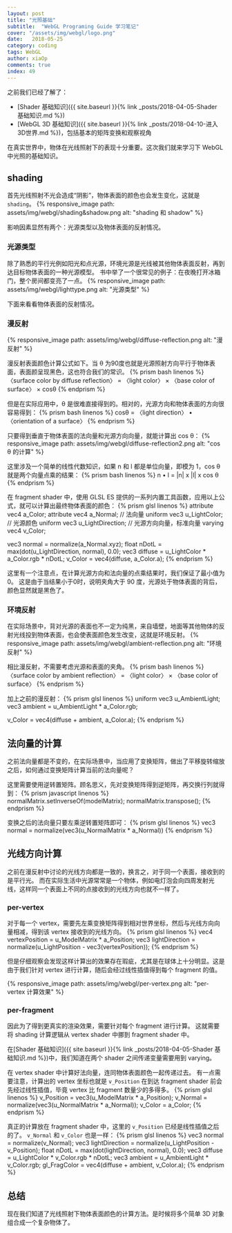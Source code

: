 ```yaml
---
layout: post
title: "光照基础"
subtitle:  "WebGL Programing Guide 学习笔记"
cover: "/assets/img/webgl/logo.png"
date:   2018-05-25
category: coding
tags: WebGL
author: xiaOp
comments: true
index: 49
---
```


之前我们已经了解了：
* [Shader 基础知识]({{ site.baseurl }}{% link _posts/2018-04-05-Shader 基础知识.md %})
* [WebGL 3D 基础知识]({{ site.baseurl }}{% link _posts/2018-04-10-进入3D世界.md %})，包括基本的矩阵变换和观察视角

在真实世界中，物体在光线照射下的表现十分重要。这次我们就来学习下 WebGL 中光照的基础知识。

## shading

首先光线照射不光会造成“阴影”，物体表面的颜色也会发生变化，这就是 `shading`。
{% responsive_image path: assets/img/webgl/shading&shadow.png alt: "shading 和 shadow" %}

影响因素显然有两个：光源类型以及物体表面的反射情况。

### 光源类型

除了熟悉的平行光例如阳光和点光源，环境光源是光线被其他物体表面反射，再到达目标物体表面的一种光源模型。
书中举了一个很常见的例子：在夜晚打开冰箱门，整个房间都变亮了一点。
{% responsive_image path: assets/img/webgl/lighttype.png alt: "光源类型" %}

下面来看看物体表面的反射情况。

### 漫反射

{% responsive_image path: assets/img/webgl/diffuse-reflection.png alt: "漫反射" %}

漫反射表面颜色计算公式如下。当 θ 为90度也就是光源照射方向平行于物体表面，表面颜呈现黑色，这也符合我们的常识。
{% prism bash linenos %}
〈surface color by diffuse reflection〉 =
    〈light color〉 × 〈base color of surface〉 × cosθ
{% endprism %}

但是在实际应用中，θ 是很难直接得到的。相对的，光源方向和物体表面的方向很容易得到：
{% prism bash linenos %}
cosθ = 〈light direction〉 • 〈orientation of a surface〉
{% endprism %}

只要得到垂直于物体表面的法向量和光源方向向量，就能计算出 cos θ：
{% responsive_image path: assets/img/webgl/diffuse-reflection2.png alt: "cos θ 的计算" %}

这里涉及一个简单的线性代数知识，如果 n 和 l 都是单位向量，即模为 1，cos θ 就是两个向量点乘的结果：
{% prism bash linenos %}
n • l = |n| x |l| x cos θ
{% endprism %}

在 fragment shader 中，使用 GLSL ES 提供的一系列内置工具函数，应用以上公式，就可以计算出最终物体表面的颜色：
{% prism glsl linenos %}
attribute vec4 a_Color;
attribute vec4 a_Normal; // 法向量
uniform vec3 u_LightColor; // 光源颜色
uniform vec3 u_LightDirection; // 光源方向向量，标准向量
varying vec4 v_Color;

vec3 normal = normalize(a_Normal.xyz);
float nDotL = max(dot(u_LightDirection, normal), 0.0);
vec3 diffuse = u_LightColor * a_Color.rgb * nDotL;
v_Color = vec4(diffuse, a_Color.a);
{% endprism %}

这里有一个注意点，在计算光源方向和法向量的点乘结果时，我们保证了最小值为0。
这是由于当结果小于0时，说明夹角大于 90 度，光源处于物体表面的背后，颜色显然就是黑色了。

### 环境反射

在实际场景中，背对光源的表面也不一定为纯黑，来自墙壁，地面等其他物体的反射光线投到物体表面，也会使表面颜色发生改变，这就是环境反射。
{% responsive_image path: assets/img/webgl/ambient-reflection.png alt: "环境反射" %}

相比漫反射，不需要考虑光源和表面的夹角。
{% prism bash linenos %}
〈surface color by ambient reflection〉 =
    〈light color〉 × 〈base color of surface〉
{% endprism %}

加上之前的漫反射：
{% prism glsl linenos %}
uniform vec3 u_AmbientLight;
vec3 ambient = u_AmbientLight * a_Color.rgb;

v_Color = vec4(diffuse + ambient, a_Color.a);
{% endprism %}

## 法向量的计算

之前法向量都是不变的，在实际场景中，当应用了变换矩阵，做出了平移旋转缩放之后，如何通过变换矩阵计算当前的法向量呢？

这里需要使用逆转置矩阵。顾名思义，先对变换矩阵得到逆矩阵，再交换行列就得到：
{% prism javascript linenos %}
normalMatrix.setInverseOf(modelMatrix);
normalMatrix.transpose();
{% endprism %}

变换之后的法向量只要左乘逆转置矩阵即可：
{% prism glsl linenos %}
vec3 normal = normalize(vec3(u_NormalMatrix * a_Normal))
{% endprism %}

## 光线方向计算

之前在漫反射中讨论的光线方向都是一致的，换言之，对于同一个表面，接收到的是平行光。
而在实际生活中光源常常是一个物体，例如电灯泡会向四周发射光线，这样同一个表面上不同的点接收到的光线方向也就不一样了。

### per-vertex

对于每一个 vertex，需要先左乘变换矩阵得到相对世界坐标，然后与光线方向向量相减，得到该 vertex 接收到的光线方向。
{% prism glsl linenos %}
vec4 vertexPosition = u_ModelMatrix * a_Position;
vec3 lightDirection = normalize(u_LightPosition - vec3(vertexPosition));
{% endprism %}

但是仔细观察会发现这样计算出的效果存在瑕疵，尤其是在球体上十分明显。这是由于我们针对 vertex 进行计算，随后会经过线性插值得到每个 fragment 的值。

{% responsive_image path: assets/img/webgl/per-vertex.png alt: "per-vertex 计算效果" %}

### per-fragment

因此为了得到更真实的渲染效果，需要针对每个 fragment 进行计算。
这就需要将 shading 计算逻辑从 vertex shader 中挪到 fragment shader 中。

在[Shader 基础知识]({{ site.baseurl }}{% link _posts/2018-04-05-Shader 基础知识.md %})中，我们知道在两个 shader 之间传递变量需要用到 varying。

在 vertex shader 中计算好法向量，连同物体表面颜色一起传递过去。
有一点需要注意，计算出的 vertex 坐标也就是 `v_Position` 在到达 fragment shader 前会先经过线性插值，毕竟 vertex 比 fragment 数量少的多得多。
{% prism glsl linenos %}
v_Position = vec3(u_ModelMatrix * a_Position);
v_Normal = normalize(vec3(u_NormalMatrix * a_Normal));
v_Color = a_Color;
{% endprism %}

真正的计算放在 fragment shader 中，这里的 `v_Position` 已经是线性插值之后的了。
`v_Normal` 和 `v_Color` 也是一样：
{% prism glsl linenos %}
vec3 normal = normalize(v_Normal);
vec3 lightDirection = normalize(u_LightPosition - v_Position);
float nDotL = max(dot(lightDirection, normal), 0.0);
vec3 diffuse = u_LightColor * v_Color.rgb * nDotL;
vec3 ambient = u_AmbientLight * v_Color.rgb;
gl_FragColor = vec4(diffuse + ambient, v_Color.a);
{% endprism %}

## 总结

现在我们知道了光线照射下物体表面颜色的计算方法。是时候将多个简单 3D 对象组合成一个复杂物体了。